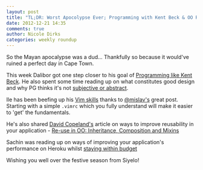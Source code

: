 ```yaml
---
layout: post
title: "TL;DR: Worst Apocolypse Ever; Programming with Kent Beck & OO Re-use"
date: 2012-12-21 14:35
comments: true
author: Nicole Dirks
categories: weekly roundup
---
```


So the Mayan apocalypse was a dud... Thankfully so because it would've ruined a perfect day in Cape Town.

This week Dalibor got one step closer to his goal of [Programming like Kent Beck](http://blog.iterate.no/2012/06/20/programming-like-kent-beck/).  He also spent some time reading up on what constitutes good design and why PG thinks it's not [subjective or abstract](http://paulgraham.com/taste.html).

Ile has been beefing up his [Vim skills](http://mislav.uniqpath.com/2011/12/vim-revisited/) thanks to [@mislav's](http://twitter.com/mislav) great post.  Starting with a simple `.vimrc` which you fully understand will make it easier to 'get' the fundamentals.

He's also shared [David Copeland's](http://twitter.com/davetron5000) article on ways to improve reusability in your application - [Re-use in OO: Inheritance, Composition and Mixins](http://www.naildrivin5.com/blog/2012/12/19/re-use-in-oo-inheritance.html)

Sachin was reading up on ways of improving your application's performance on Heroku whilst [staying within budget](http://www.stormconsultancy.co.uk/blog/development/6-ways-to-get-more-bang-for-your-heroku-buck-while-making-your-rails-site-super-snappy/)

Wishing you well over the festive season from Siyelo!
